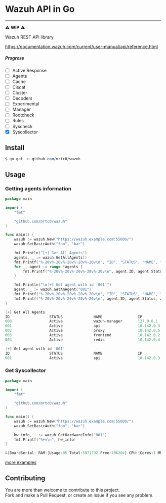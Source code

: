 # Wazuh API in Go

---

:warning: **WIP** :warning:

Wazuh REST API library

https://documentation.wazuh.com/current/user-manual/api/reference.html

##### Progress

- [ ] Active Response
- [ ] Agents
- [ ] Cache
- [ ] Ciscat
- [ ] Cluster
- [ ] Decoders
- [ ] Experimental
- [ ] Manager
- [ ] Rootcheck
- [ ] Rules
- [ ] Syscheck
- [x] Syscollector

## Install

```powershell
$ go get -u github.com/mrtc0/wazuh
```

## Usage

### Getting agents information

```go
package main

import (
	"fmt"

	"github.com/mrtc0/wazuh"
)

func main() {
	wazuh := wazuh.New("https://wazuh.example.com:55000/")
	wazuh.SetBasicAuth("foo", "bar")

	fmt.Println("[+] Get All Agents")
	agents, _ := wazuh.GetAllAgents()
	fmt.Printf("%-20v%-20v%-20v%-20v%-20v\n", "ID", "STATUS", "NAME", "IP", "OS")
	for _, agent := range *agents {
		fmt.Printf("%-20v%-20v%-20v%-20v%-20v\n", agent.ID, agent.Status, agent.Name, agent.IP, agent.Os.Name)
	}

	fmt.Println("\n[+] Get agent with id '001'")
	agent, _ := wazuh.GetAnAgent("001")
	fmt.Printf("%-20v%-20v%-20v%-20v%-20v\n", "ID", "STATUS", "NAME", "IP", "OS")
	fmt.Printf("%-20v%-20v%-20v%-20v%-20v\n", agent.ID, agent.Status, agent.Name, agent.IP, agent.Os.Name)
}
```

```powershell
[+] Get All Agents
ID                  STATUS              NAME                IP                  OS
000                 Active              wazuh-manager       127.0.0.1           Ubuntu
001                 Active              api                 10.142.0.3          Ubuntu
002                 Active              proxy               10.142.0.5          Ubuntu
003                 Active              frontend            10.142.0.2          Ubuntu
004                 Active              redis               10.142.0.4          Ubuntu

[+] Get agent with id '001'
ID                  STATUS              NAME                IP                  OS
001                 Active              api                 10.142.0.3          Ubuntu
```

### Get Syscollector

```go
package main

import (
	"fmt"

	"github.com/mrtc0/wazuh"
)

func main() {
	wazuh := wazuh.New("https://wazuh.example.com:55000/")
	wazuh.SetBasicAuth("foo", "bar")

	hw_info, _ := wazuh.GetHardwareInfo("001")
	fmt.Printf("%+v\n", hw_info)
}
```

```powershell
&{BoardSerial: RAM:{Usage:85 Total:5071792 Free:786204} CPU:{Cores:1 Mhz:2300 Name:Intel(R) Xeon(R) CPU @ 2.30GHz} Scan:{ID:1887178901 Time:2019/01/05 20:05:38}}
```

[more examples](./example)

## Contributing

You are more than welcome to contribute to this project.  
Fork and make a Pull Request, or create an Issue if you see any problem.



